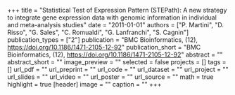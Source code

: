 +++
title = "Statistical Test of Expression Pattern (STEPath): A new strategy to integrate gene expression data with genomic information in individual and meta-analysis studies"
date = "2011-01-01"
authors = ["P. Martini", "D. Risso", "G. Sales", "C. Romualdi", "G. Lanfranchi", "S. Cagnin"]
publication_types = ["2"]
publication = "BMC Bioinformatics, (12), https://doi.org/10.1186/1471-2105-12-92"
publication_short = "BMC Bioinformatics, (12), https://doi.org/10.1186/1471-2105-12-92"
abstract = ""
abstract_short = ""
image_preview = ""
selected = false
projects = []
tags = []
url_pdf = ""
url_preprint = ""
url_code = ""
url_dataset = ""
url_project = ""
url_slides = ""
url_video = ""
url_poster = ""
url_source = ""
math = true
highlight = true
[header]
image = ""
caption = ""
+++
